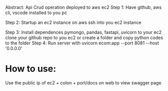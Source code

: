 Abstract:
Api Crud operation deployed to aws ec2
Step 1:
Have github, aws cli, vscode installed to you pc 

Step 2:
Startup an ec2 instance on aws
ssh into you ec2 instance

Step 3:
Install dependences
pymongo, pandas, fastapi, uvicorn to your ec2 
clone your github repo to you ec2 or 
create a folder and copy python codes to the folder
Step 4:
Run server with uvicorn ecom:app --port 8081 --host '0.0.0.0'

How to use:
=================
Use the public ip of ec2 + colon + port/docs on web to view swagger page
